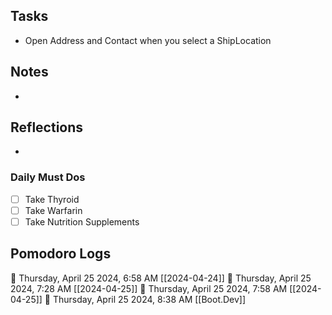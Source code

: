 ## Tasks

-  Open Address and Contact when you select a ShipLocation
 

## Notes

- 

## Reflections

- 

### Daily Must Dos

- [ ] Take Thyroid
- [ ] Take Warfarin
- [ ] Take Nutrition Supplements

## Pomodoro Logs


🍅 Thursday, April 25 2024, 6:58 AM [[2024-04-24]]
🍅 Thursday, April 25 2024, 7:28 AM [[2024-04-25]]
🍅 Thursday, April 25 2024, 7:58 AM [[2024-04-25]]
🍅 Thursday, April 25 2024, 8:38 AM [[Boot.Dev]]
